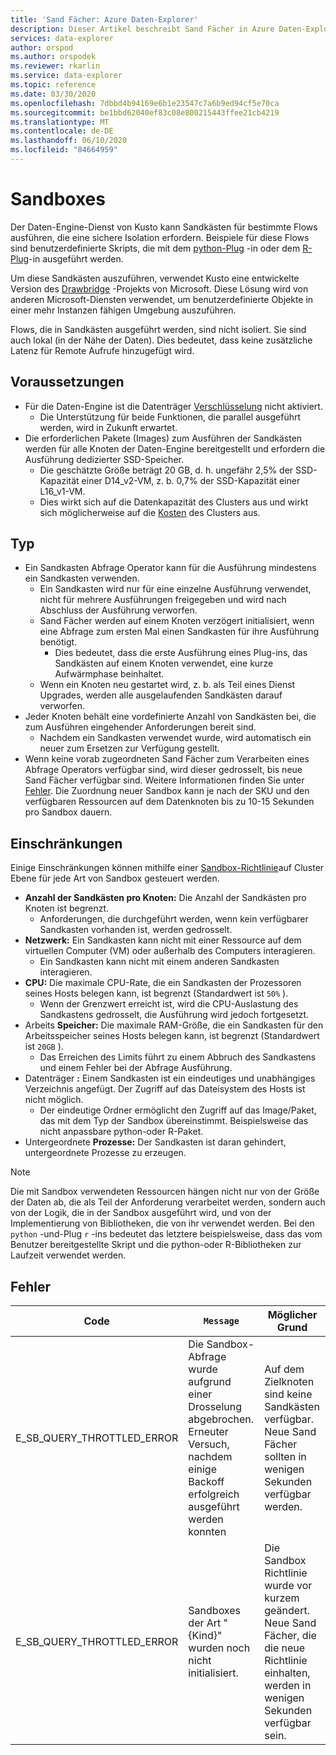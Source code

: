 ```yaml
---
title: 'Sand Fächer: Azure Daten-Explorer'
description: Dieser Artikel beschreibt Sand Fächer in Azure Daten-Explorer.
services: data-explorer
author: orspod
ms.author: orspodek
ms.reviewer: rkarlin
ms.service: data-explorer
ms.topic: reference
ms.date: 03/30/2020
ms.openlocfilehash: 7dbbd4b94169e6b1e23547c7a6b9ed94cf5e70ca
ms.sourcegitcommit: be1bbd62040ef83c08e800215443ffee21cb4219
ms.translationtype: MT
ms.contentlocale: de-DE
ms.lasthandoff: 06/10/2020
ms.locfileid: "84664959"
---
```

# <a name="sandboxes"></a>Sandboxes

Der Daten-Engine-Dienst von Kusto kann Sandkästen für bestimmte Flows ausführen, die eine sichere Isolation erfordern.
Beispiele für diese Flows sind benutzerdefinierte Skripts, die mit dem [python-Plug](../query/pythonplugin.md) -in oder dem [R-Plug](../query/rplugin.md)-in ausgeführt werden.

Um diese Sandkästen auszuführen, verwendet Kusto eine entwickelte Version des [Drawbridge](https://www.microsoft.com/research/project/drawbridge/) -Projekts von Microsoft. Diese Lösung wird von anderen Microsoft-Diensten verwendet, um benutzerdefinierte Objekte in einer mehr Instanzen fähigen Umgebung auszuführen.

Flows, die in Sandkästen ausgeführt werden, sind nicht isoliert. Sie sind auch lokal (in der Nähe der Daten). Dies bedeutet, dass keine zusätzliche Latenz für Remote Aufrufe hinzugefügt wird.

## <a name="prerequisites"></a>Voraussetzungen

* Für die Daten-Engine ist die Datenträger [Verschlüsselung](../../security.md#data-encryption) nicht aktiviert.
  * Die Unterstützung für beide Funktionen, die parallel ausgeführt werden, wird in Zukunft erwartet.
* Die erforderlichen Pakete (Images) zum Ausführen der Sandkästen werden für alle Knoten der Daten-Engine bereitgestellt und erfordern die Ausführung dedizierter SSD-Speicher.
  * Die geschätzte Größe beträgt 20 GB, d. h. ungefähr 2,5% der SSD-Kapazität einer D14_v2-VM, z. b. 0,7% der SSD-Kapazität einer L16_v1-VM.
  * Dies wirkt sich auf die Datenkapazität des Clusters aus und wirkt sich möglicherweise auf die [Kosten](https://azure.microsoft.com/pricing/details/data-explorer) des Clusters aus.

## <a name="runtime"></a>Typ

* Ein Sandkasten Abfrage Operator kann für die Ausführung mindestens ein Sandkasten verwenden.
  * Ein Sandkasten wird nur für eine einzelne Ausführung verwendet, nicht für mehrere Ausführungen freigegeben und wird nach Abschluss der Ausführung verworfen.
  * Sand Fächer werden auf einem Knoten verzögert initialisiert, wenn eine Abfrage zum ersten Mal einen Sandkasten für ihre Ausführung benötigt.
    * Dies bedeutet, dass die erste Ausführung eines Plug-ins, das Sandkästen auf einem Knoten verwendet, eine kurze Aufwärmphase beinhaltet.
  * Wenn ein Knoten neu gestartet wird, z. b. als Teil eines Dienst Upgrades, werden alle ausgelaufenden Sandkästen darauf verworfen.
* Jeder Knoten behält eine vordefinierte Anzahl von Sandkästen bei, die zum Ausführen eingehender Anforderungen bereit sind.
  * Nachdem ein Sandkasten verwendet wurde, wird automatisch ein neuer zum Ersetzen zur Verfügung gestellt.
* Wenn keine vorab zugeordneten Sand Fächer zum Verarbeiten eines Abfrage Operators verfügbar sind, wird dieser gedrosselt, bis neue Sand Fächer verfügbar sind. Weitere Informationen finden Sie unter [Fehler](#errors). Die Zuordnung neuer Sandbox kann je nach der SKU und den verfügbaren Ressourcen auf dem Datenknoten bis zu 10-15 Sekunden pro Sandbox dauern.

## <a name="limitations"></a>Einschränkungen

Einige Einschränkungen können mithilfe einer [Sandbox-Richtlinie](../management/sandboxpolicy.md)auf Cluster Ebene für jede Art von Sandbox gesteuert werden.

* **Anzahl der Sandkästen pro Knoten:** Die Anzahl der Sandkästen pro Knoten ist begrenzt.
  * Anforderungen, die durchgeführt werden, wenn kein verfügbarer Sandkasten vorhanden ist, werden gedrosselt.
* **Netzwerk:** Ein Sandkasten kann nicht mit einer Ressource auf dem virtuellen Computer (VM) oder außerhalb des Computers interagieren.
  * Ein Sandkasten kann nicht mit einem anderen Sandkasten interagieren.
* **CPU:** Die maximale CPU-Rate, die ein Sandkasten der Prozessoren seines Hosts belegen kann, ist begrenzt (Standardwert ist `50%` ).
  * Wenn der Grenzwert erreicht ist, wird die CPU-Auslastung des Sandkastens gedrosselt, die Ausführung wird jedoch fortgesetzt.
* Arbeits **Speicher:** Die maximale RAM-Größe, die ein Sandkasten für den Arbeitsspeicher seines Hosts belegen kann, ist begrenzt (Standardwert ist `20GB` ).
  * Das Erreichen des Limits führt zu einem Abbruch des Sandkastens und einem Fehler bei der Abfrage Ausführung.
* Datenträger **:** Einem Sandkasten ist ein eindeutiges und unabhängiges Verzeichnis angefügt. Der Zugriff auf das Dateisystem des Hosts ist nicht möglich.
  * Der eindeutige Ordner ermöglicht den Zugriff auf das Image/Paket, das mit dem Typ der Sandbox übereinstimmt. Beispielsweise das nicht anpassbare python-oder R-Paket.
* Untergeordnete **Prozesse:** Der Sandkasten ist daran gehindert, untergeordnete Prozesse zu erzeugen.

> [!NOTE]
> Die mit Sandbox verwendeten Ressourcen hängen nicht nur von der Größe der Daten ab, die als Teil der Anforderung verarbeitet werden, sondern auch von der Logik, die in der Sandbox ausgeführt wird, und von der Implementierung von Bibliotheken, die von ihr verwendet werden.
> Bei den `python` -und-Plug `r` -ins bedeutet das letztere beispielsweise, dass das vom Benutzer bereitgestellte Skript und die python-oder R-Bibliotheken zur Laufzeit verwendet werden.

## <a name="errors"></a>Fehler

|Code                      |`Message`                                                                                        |Möglicher Grund                                                                                                    |
|--------------------------|-----------------------------------------------------------------------------------------------|--------------------------------------------------------------------------------------------------------------------|
|E_SB_QUERY_THROTTLED_ERROR|Die Sandbox-Abfrage wurde aufgrund einer Drosselung abgebrochen. Erneuter Versuch, nachdem einige Backoff erfolgreich ausgeführt werden konnten   |Auf dem Zielknoten sind keine Sandkästen verfügbar. Neue Sand Fächer sollten in wenigen Sekunden verfügbar werden.     |
|E_SB_QUERY_THROTTLED_ERROR|Sandboxes der Art "{Kind}" wurden noch nicht initialisiert.                       |Die Sandbox Richtlinie wurde vor kurzem geändert. Neue Sand Fächer, die die neue Richtlinie einhalten, werden in wenigen Sekunden verfügbar sein.           |
